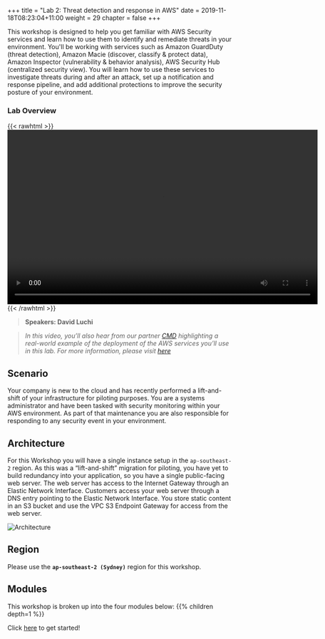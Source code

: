 +++
title = "Lab 2: Threat detection and response in AWS"
date = 2019-11-18T08:23:04+11:00
weight = 29
chapter = false
+++

This workshop is designed to help you get familiar with AWS Security services and learn how to use them to identify and remediate threats in your environment. You'll be working with services such as Amazon GuardDuty (threat detection), Amazon Macie (discover, classify & protect data), Amazon Inspector (vulnerability & behavior analysis), AWS Security Hub (centralized security view). You will learn how to use these services to investigate threats during and after an attack, set up a notification and response pipeline, and add additional protections to improve the security posture of your environment.

### Lab Overview

{{< rawhtml >}}
<video width="696" height="392" controls>
  <source src="https://apj-security-workshop.s3-ap-southeast-2.amazonaws.com/q4/lab2-intro-cmd.mp4" type="video/mp4">
  Your browser doesn't support video.
</video>
{{< /rawhtml >}}

>  **Speakers: David Luchi** 

>  *In this video, you’ll also hear from our partner [CMD](https://www.cmdsolutions.com.au/) highlighting a real-world example of the deployment of the AWS services you’ll use in this lab. For more information, please visit [here](https://www.cmdsolutions.com.au/)*

## Scenario

Your company is new to the cloud and has recently performed a lift-and-shift of your infrastructure for piloting purposes.  You are a systems administrator and have been tasked with security monitoring within your AWS environment.  As part of that maintenance you are also responsible for responding to any security event in your environment.

## Architecture

For this Workshop you will have a single instance setup in the `ap-southeast-2` region. As this was a “lift-and-shift” migration for piloting, you have yet to build redundancy into your application, so you have a single public-facing web server. The web server has access to the Internet Gateway through an Elastic Network Interface. Customers access your web server through a DNS entry pointing to the Elastic Network Interface. You store static content in an S3 bucket and use the VPC S3 Endpoint Gateway for access from the web server.

![Architecture](/images/diagram-basic-arch-v2.png "Workload Architecture")

<!-- ## Presentation deck
[Workshop Presentation Deck](./threat-detect-workshop-presentation.pdf) -->

## Region
Please use the **`ap-southeast-2 (Sydney)`** region for this workshop.

## Modules

This workshop is broken up into the four modules below: 
{{% children depth=1 %}}

Click [here](../module2/setup) to get started!

